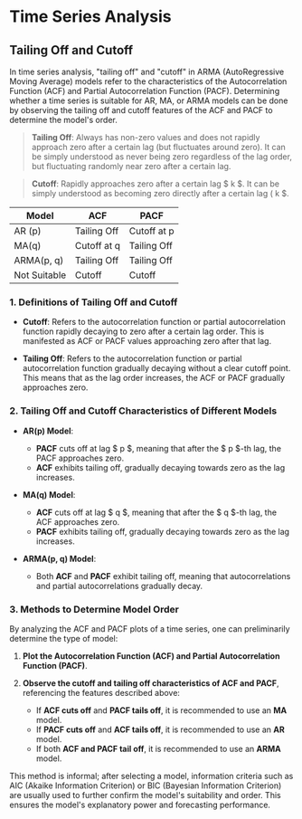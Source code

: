 # Time Series Analysis

## Tailing Off and Cutoff

In time series analysis, "tailing off" and "cutoff" in ARMA (AutoRegressive Moving Average) models refer to the characteristics of the Autocorrelation Function (ACF) and Partial Autocorrelation Function (PACF). Determining whether a time series is suitable for AR, MA, or ARMA models can be done by observing the tailing off and cutoff features of the ACF and PACF to determine the model's order.

> **Tailing Off**: Always has non-zero values and does not rapidly approach zero after a certain lag (but fluctuates around zero). It can be simply understood as never being zero regardless of the lag order, but fluctuating randomly near zero after a certain lag.

> **Cutoff**: Rapidly approaches zero after a certain lag $ k $. It can be simply understood as becoming zero directly after a certain lag \( k $.

| Model        | ACF         | PACF        |
|--------------|-------------|-------------|
| AR (p)       | Tailing Off | Cutoff at p |
| MA(q)        | Cutoff at q | Tailing Off |
| ARMA(p, q)   | Tailing Off | Tailing Off |
| Not Suitable | Cutoff      | Cutoff      |

### 1. Definitions of Tailing Off and Cutoff

- **Cutoff**: Refers to the autocorrelation function or partial autocorrelation function rapidly decaying to zero after a certain lag order. This is manifested as ACF or PACF values approaching zero after that lag.

- **Tailing Off**: Refers to the autocorrelation function or partial autocorrelation function gradually decaying without a clear cutoff point. This means that as the lag order increases, the ACF or PACF gradually approaches zero.

### 2. Tailing Off and Cutoff Characteristics of Different Models

- **AR(p) Model**:
  - **PACF** cuts off at lag $ p $, meaning that after the $ p $-th lag, the PACF approaches zero.
  - **ACF** exhibits tailing off, gradually decaying towards zero as the lag increases.

- **MA(q) Model**:
  - **ACF** cuts off at lag $ q $, meaning that after the $ q $-th lag, the ACF approaches zero.
  - **PACF** exhibits tailing off, gradually decaying towards zero as the lag increases.

- **ARMA(p, q) Model**:
  - Both **ACF** and **PACF** exhibit tailing off, meaning that autocorrelations and partial autocorrelations gradually decay.

### 3. Methods to Determine Model Order

By analyzing the ACF and PACF plots of a time series, one can preliminarily determine the type of model:

1. **Plot the Autocorrelation Function (ACF) and Partial Autocorrelation Function (PACF)**.

2. **Observe the cutoff and tailing off characteristics of ACF and PACF**, referencing the features described above:
   - If **ACF cuts off** and **PACF tails off**, it is recommended to use an **MA** model.
   - If **PACF cuts off** and **ACF tails off**, it is recommended to use an **AR** model.
   - If both **ACF and PACF tail off**, it is recommended to use an **ARMA** model.

This method is informal; after selecting a model, information criteria such as AIC (Akaike Information Criterion) or BIC (Bayesian Information Criterion) are usually used to further confirm the model's suitability and order. This ensures the model's explanatory power and forecasting performance.

